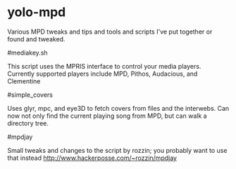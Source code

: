 yolo-mpd
========

Various MPD tweaks and tips and tools and scripts I've put together or found and tweaked.

#mediakey.sh

This script uses the MPRIS interface to control your media players.  Currently supported players include MPD, Pithos, Audacious, and Clementine

#simple_covers

Uses glyr, mpc, and eye3D to fetch covers from files and the interwebs.  Can now not only find the current playing song from MPD, but can walk a directory tree.

#mpdjay

Small tweaks and changes to the script by rozzin;  you probably want to use that instead
http://www.hackerposse.com/~rozzin/mpdjay